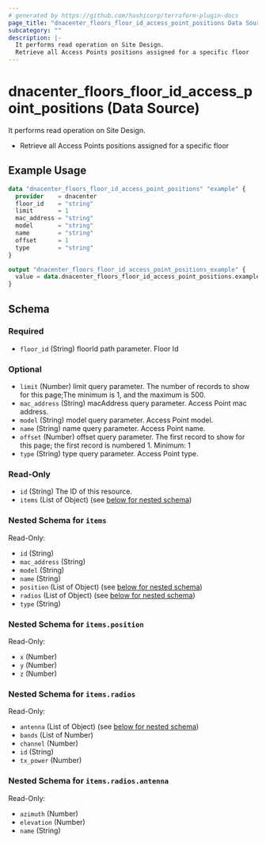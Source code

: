 ```yaml
---
# generated by https://github.com/hashicorp/terraform-plugin-docs
page_title: "dnacenter_floors_floor_id_access_point_positions Data Source - terraform-provider-dnacenter"
subcategory: ""
description: |-
  It performs read operation on Site Design.
  Retrieve all Access Points positions assigned for a specific floor
---
```


# dnacenter_floors_floor_id_access_point_positions (Data Source)

It performs read operation on Site Design.

- Retrieve all Access Points positions assigned for a specific floor

## Example Usage

```terraform
data "dnacenter_floors_floor_id_access_point_positions" "example" {
  provider    = dnacenter
  floor_id    = "string"
  limit       = 1
  mac_address = "string"
  model       = "string"
  name        = "string"
  offset      = 1
  type        = "string"
}

output "dnacenter_floors_floor_id_access_point_positions_example" {
  value = data.dnacenter_floors_floor_id_access_point_positions.example.items
}
```

<!-- schema generated by tfplugindocs -->
## Schema

### Required

- `floor_id` (String) floorId path parameter. Floor Id

### Optional

- `limit` (Number) limit query parameter. The number of records to show for this page;The minimum is 1, and the maximum is 500.
- `mac_address` (String) macAddress query parameter. Access Point mac address.
- `model` (String) model query parameter. Access Point model.
- `name` (String) name query parameter. Access Point name.
- `offset` (Number) offset query parameter. The first record to show for this page; the first record is numbered 1. Minimum: 1
- `type` (String) type query parameter. Access Point type.

### Read-Only

- `id` (String) The ID of this resource.
- `items` (List of Object) (see [below for nested schema](#nestedatt--items))

<a id="nestedatt--items"></a>
### Nested Schema for `items`

Read-Only:

- `id` (String)
- `mac_address` (String)
- `model` (String)
- `name` (String)
- `position` (List of Object) (see [below for nested schema](#nestedobjatt--items--position))
- `radios` (List of Object) (see [below for nested schema](#nestedobjatt--items--radios))
- `type` (String)

<a id="nestedobjatt--items--position"></a>
### Nested Schema for `items.position`

Read-Only:

- `x` (Number)
- `y` (Number)
- `z` (Number)


<a id="nestedobjatt--items--radios"></a>
### Nested Schema for `items.radios`

Read-Only:

- `antenna` (List of Object) (see [below for nested schema](#nestedobjatt--items--radios--antenna))
- `bands` (List of Number)
- `channel` (Number)
- `id` (String)
- `tx_power` (Number)

<a id="nestedobjatt--items--radios--antenna"></a>
### Nested Schema for `items.radios.antenna`

Read-Only:

- `azimuth` (Number)
- `elevation` (Number)
- `name` (String)
